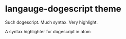 # langauge-dogescript theme

Such dogescript. Much syntax. Very highlight.

A syntax highlighter for dogescript in atom

